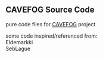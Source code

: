 ## CAVEFOG Source Code ##
pure code files for [CAVEFOG](https://katpinss.itch.io/cavefog) project<br/>



some code inspired/referenced from:<br/>
Eldemarkki<br/>
SebLague
